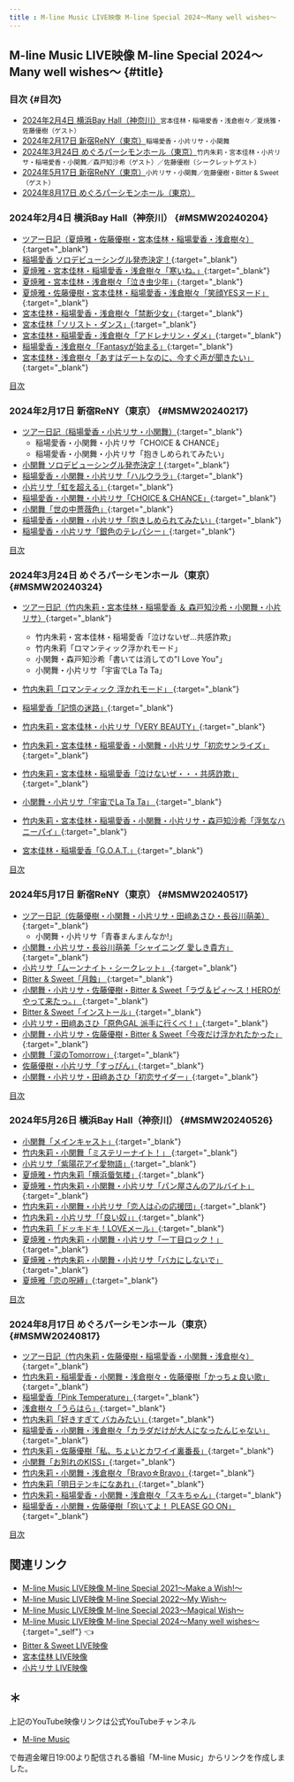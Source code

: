```yaml
---
title : M-line Music LIVE映像 M-line Special 2024～Many well wishes～
---
```

## M-line Music LIVE映像 M-line Special 2024～Many well wishes～ {#title}

### 目次 {#目次}

* [2024年2月4日 横浜Bay Hall（神奈川）](#MSMW20240204)<small>宮本佳林・稲場愛香・浅倉樹々／夏焼雅・佐藤優樹（ゲスト）</small>
* [2024年2月17日 新宿ReNY（東京）](#MSMW20240217)<small>稲場愛香・小片リサ・小関舞</small>
* [2024年3月24日 めぐろパーシモンホール（東京）](#MSMW20240324)<small>竹内朱莉・宮本佳林・小片リサ・稲場愛香・小関舞／森戸知沙希（ゲスト）／佐藤優樹（シークレットゲスト）</small>
* [2024年5月17日 新宿ReNY（東京）](#MSMW20240517)<small>小片リサ・小関舞／佐藤優樹・Bitter & Sweet（ゲスト）</small>
* [2024年8月17日 めぐろパーシモンホール（東京）](#MSMW20240817)<small></small>

### 2024年2月4日 横浜Bay Hall（神奈川） {#MSMW20240204}
* [<i class="fa-lg fa-brands fa-youtube"></i> ツアー日記（夏焼雅・佐藤優樹・宮本佳林・稲場愛香・浅倉樹々）](https://www.youtube.com/watch?v=cfecJKr3EMM&t=25m48s){:target="_blank"}
* [<i class="fa-lg fa-brands fa-youtube"></i> 稲場愛香 ソロデビューシングル発売決定！](https://www.youtube.com/watch?v=IoF3qYSecSM&t=11m1s){:target="_blank"}
* [<i class="fa-lg fa-brands fa-youtube"></i> 夏焼雅・宮本佳林・稲場愛香・浅倉樹々「寒いね。」](https://www.youtube.com/watch?v=Zc7-o-E6_7E&t=13m59s){:target="_blank"}
* [<i class="fa-lg fa-brands fa-youtube"></i> 夏焼雅・宮本佳林・浅倉樹々「泣き虫少年」](https://www.youtube.com/watch?v=hDkrX2T-dYI&t=2m57s){:target="_blank"}
* [<i class="fa-lg fa-brands fa-youtube"></i> 夏焼雅・佐藤優樹・宮本佳林・稲場愛香・浅倉樹々「笑顔YESヌード」 ](https://www.youtube.com/watch?v=XCXQ8NAvASY&t=4m1s){:target="_blank"}
* [<i class="fa-lg fa-brands fa-youtube"></i> 宮本佳林・稲場愛香・浅倉樹々「禁断少女」](https://www.youtube.com/watch?v=40YU6dzsTF8&t=3m42s){:target="_blank"}
* [<i class="fa-lg fa-brands fa-youtube"></i> 宮本佳林「ソリスト・ダンス」](https://www.youtube.com/watch?v=40YU6dzsTF8&t=14m33s){:target="_blank"}
* [<i class="fa-lg fa-brands fa-youtube"></i> 宮本佳林・稲場愛香・浅倉樹々「アドレナリン・ダメ」](https://www.youtube.com/watch?v=33a1T3Mf2tA&t=3m15s){:target="_blank"}
* [<i class="fa-lg fa-brands fa-youtube"></i> 稲場愛香・浅倉樹々「Fantasyが始まる」](https://www.youtube.com/watch?v=vcrPriJC9jk&t=3m19s){:target="_blank"}
* [<i class="fa-lg fa-brands fa-youtube"></i> 宮本佳林・浅倉樹々「あすはデートなのに、今すぐ声が聞きたい」](https://www.youtube.com/watch?v=VHLUIsEOy_M&t=25m43s){:target="_blank"}
 
[<i class="fa-solid fa-square-caret-up"></i> 目次](#目次)

### 2024年2月17日 新宿ReNY（東京） {#MSMW20240217}
* [<i class="fa-lg fa-brands fa-youtube"></i> ツアー日記（稲場愛香・小片リサ・小関舞）](https://www.youtube.com/watch?v=XCXQ8NAvASY&t=23m52s){:target="_blank"}
  * 稲場愛香・小関舞・小片リサ「CHOICE & CHANCE」
  * 稲場愛香・小関舞・小片リサ「抱きしめられてみたい」
* [<i class="fa-lg fa-brands fa-youtube"></i> 小関舞 ソロデビューシングル発売決定！](https://www.youtube.com/watch?v=Zc7-o-E6_7E&t=10m44s){:target="_blank"}
* [<i class="fa-lg fa-brands fa-youtube"></i> 稲場愛香・小関舞・小片リサ「ハルウララ」](https://www.youtube.com/watch?v=T_GZW_myPSM&t=3m13s){:target="_blank"}
* [<i class="fa-lg fa-brands fa-youtube"></i> 小片リサ「虹を超える」](https://www.youtube.com/watch?v=T_GZW_myPSM&t=16m1s){:target="_blank"}
* [<i class="fa-lg fa-brands fa-youtube"></i> 稲場愛香・小関舞・小片リサ「CHOICE & CHANCE」](https://www.youtube.com/watch?v=6tTp_3CWGns&t=4m42s){:target="_blank"}
* [<i class="fa-lg fa-brands fa-youtube"></i> 小関舞「世の中薔薇色」](https://www.youtube.com/watch?v=CmJt6wKKEYA&t=16m52s){:target="_blank"}
* [<i class="fa-lg fa-brands fa-youtube"></i> 稲場愛香・小関舞・小片リサ「抱きしめられてみたい」](https://www.youtube.com/watch?v=CmJt6wKKEYA&t=3m9s){:target="_blank"}
* [<i class="fa-lg fa-brands fa-youtube"></i> 稲場愛香・小片リサ「銀色のテレパシー」](https://www.youtube.com/watch?v=HiuMx6GS4VU&t=25m58s){:target="_blank"}

[<i class="fa-solid fa-square-caret-up"></i> 目次](#目次)

### 2024年3月24日 めぐろパーシモンホール（東京） {#MSMW20240324}
* [<i class="fa-lg fa-brands fa-youtube"></i> ツアー日記（竹内朱莉・宮本佳林・稲場愛香 ＆ 森戸知沙希・小関舞・小片リサ）](https://www.youtube.com/watch?v=60ZPECtPC8Y&t=21m39s){:target="_blank"}
  * 竹内朱莉・宮本佳林・稲場愛香「泣けないぜ…共感詐欺」
  * 竹内朱莉「ロマンティック浮かれモード」
  * 小関舞・森戸知沙希「書いては消しての"I Love You"」
  * 小関舞・小片リサ「宇宙でLa Ta Ta」

* [<i class="fa-lg fa-brands fa-youtube"></i> 竹内朱莉「ロマンティック 浮かれモード」 ](https://www.youtube.com/watch?v=33a1T3Mf2tA&t=11m30s){:target="_blank"}
* [<i class="fa-lg fa-brands fa-youtube"></i> 稲場愛香「記憶の迷路」](https://www.youtube.com/watch?v=vcrPriJC9jk&t=12m30s){:target="_blank"}
* [<i class="fa-lg fa-brands fa-youtube"></i> 竹内朱莉・宮本佳林・小片リサ「VERY BEAUTY」](https://www.youtube.com/watch?v=A2VQ-Saeo2Q&t=13m17s){:target="_blank"}
* [<i class="fa-lg fa-brands fa-youtube"></i> 竹内朱莉・宮本佳林・稲場愛香・小関舞・小片リサ「初恋サンライズ」](https://www.youtube.com/watch?v=60ZPECtPC8Y&t=2m19s){:target="_blank"}
* [<i class="fa-lg fa-brands fa-youtube"></i> 竹内朱莉・宮本佳林・稲場愛香「泣けないぜ・・・共感詐欺」](https://www.youtube.com/watch?v=HiuMx6GS4VU&t=3m7s){:target="_blank"}
* [<i class="fa-lg fa-brands fa-youtube"></i> 小関舞・小片リサ「宇宙でLa Ta Ta」 ](https://www.youtube.com/watch?v=LGna425ZREw&t=12m6s){:target="_blank"}
* [<i class="fa-lg fa-brands fa-youtube"></i> 竹内朱莉・宮本佳林・稲場愛香・小関舞・小片リサ・森戸知沙希「浮気なハニーパイ」](https://www.youtube.com/watch?v=iHeOrsoLkzM&t=3m31s){:target="_blank"}
* [<i class="fa-lg fa-brands fa-youtube"></i> 宮本佳林・稲場愛香「G.O.A.T.」](https://www.youtube.com/watch?v=aPCguQfPxY0&t=1463s){:target="_blank"}

[<i class="fa-solid fa-square-caret-up"></i> 目次](#目次)


### 2024年5月17日 新宿ReNY（東京） {#MSMW20240517}
* [<i class="fa-lg fa-brands fa-youtube"></i> ツアー日記（佐藤優樹・小関舞・小片リサ・田﨑あさひ・長谷川萌美）](https://www.youtube.com/watch?v=yIM4iZMr8A0&t=1508s){:target="_blank"}
  * 小関舞・小片リサ「青春まんまんなか!」
* [<i class="fa-lg fa-brands fa-youtube"></i> 小関舞・小片リサ・長谷川萌美「シャイニング 愛しき貴方」 ](https://www.youtube.com/watch?v=LGna425ZREw&t=6m19s){:target="_blank"}
* [<i class="fa-lg fa-brands fa-youtube"></i> 小片リサ「ムーンナイト・シークレット」 ](https://www.youtube.com/watch?v=yIM4iZMr8A0&t=3m19s){:target="_blank"}
* [<i class="fa-lg fa-brands fa-youtube"></i> Bitter & Sweet「月蝕」 ](https://www.youtube.com/watch?v=yIM4iZMr8A0&t=13m9s){:target="_blank"}
* [<i class="fa-lg fa-brands fa-youtube"></i> 小関舞・小片リサ・佐藤優樹・Bitter & Sweet「ラヴ＆ピィ～ス！HEROがやって来たっ。」 ](https://www.youtube.com/watch?v=2unWR5jRGeA&t=3m30s){:target="_blank"}
* [<i class="fa-lg fa-brands fa-youtube"></i> Bitter & Sweet「インストール」](https://www.youtube.com/watch?v=qsPpMg6rOwU&t=14m16s){:target="_blank"}
* [<i class="fa-lg fa-brands fa-youtube"></i> 小片リサ・田﨑あさひ「原色GAL 派手に行くべ！」](https://www.youtube.com/watch?v=u31Qyy7ataE&t=15m58s){:target="_blank"}
* [<i class="fa-lg fa-brands fa-youtube"></i> 小関舞・小片リサ・佐藤優樹・Bitter & Sweet「今夜だけ浮かれたかった」](https://www.youtube.com/watch?v=qsPpMg6rOwU&t=3m50s){:target="_blank"}
* [<i class="fa-lg fa-brands fa-youtube"></i> 小関舞「涙のTomorrow」](https://www.youtube.com/watch?v=MFIcS3V3Hx4&t=16m26s){:target="_blank"}
* [<i class="fa-lg fa-brands fa-youtube"></i> 佐藤優樹・小片リサ「すっぴん」](https://www.youtube.com/watch?v=yxERLK9mZcA&t=201){:target="_blank"}
* [<i class="fa-lg fa-brands fa-youtube"></i> 小関舞・小片リサ・田﨑あさひ「初恋サイダー」](https://www.youtube.com/watch?v=H5F48gLJmX8&t=922){:target="_blank"}

[<i class="fa-solid fa-square-caret-up"></i> 目次](#目次)


### 2024年5月26日 横浜Bay Hall（神奈川） {#MSMW20240526}
* [<i class="fa-lg fa-brands fa-youtube"></i> 小関舞「メインキャスト」](https://www.youtube.com/watch?v=iHeOrsoLkzM&t=13m0s){:target="_blank"}
* [<i class="fa-lg fa-brands fa-youtube"></i> 竹内朱莉・小関舞「ミステリーナイト！」 ](https://www.youtube.com/watch?v=2unWR5jRGeA&t=13m19s){:target="_blank"}
* [<i class="fa-lg fa-brands fa-youtube"></i> 小片リサ「紫陽花アイ愛物語」](https://www.youtube.com/watch?v=2unWR5jRGeA&t=25m45s){:target="_blank"}
* [<i class="fa-lg fa-brands fa-youtube"></i> 夏焼雅・竹内朱莉「横浜蜃気楼」](https://www.youtube.com/watch?v=aPCguQfPxY0&t=154s){:target="_blank"}
* [<i class="fa-lg fa-brands fa-youtube"></i> 夏焼雅・竹内朱莉・小関舞・小片リサ「パン屋さんのアルバイト」](https://www.youtube.com/watch?v=Qso4fxLR1iM&t=156s){:target="_blank"}
* [<i class="fa-lg fa-brands fa-youtube"></i> 竹内朱莉・小関舞・小片リサ「恋人は心の応援団」](https://www.youtube.com/watch?v=dNljNZoDaEw&t=191s){:target="_blank"}
* [<i class="fa-lg fa-brands fa-youtube"></i> 竹内朱莉・小片リサ「「良い奴」」](https://www.youtube.com/watch?v=dNljNZoDaEw&t=1535s){:target="_blank"}
* [<i class="fa-lg fa-brands fa-youtube"></i> 竹内朱莉「ドッキドキ！LOVEメール」](https://www.youtube.com/watch?v=u31Qyy7ataE&t=27m44s){:target="_blank"}
* [<i class="fa-lg fa-brands fa-youtube"></i> 夏焼雅・竹内朱莉・小関舞・小片リサ「一丁目ロック！」](https://www.youtube.com/watch?v=Stp8Yi4_usA&t=15m02s){:target="_blank"}
* [<i class="fa-lg fa-brands fa-youtube"></i> 夏焼雅・竹内朱莉・小関舞・小片リサ「バカにしないで」](https://www.youtube.com/watch?v=MFIcS3V3Hx4&t=224s){:target="_blank"}
* [<i class="fa-lg fa-brands fa-youtube"></i> 夏焼雅「恋の呪縛」](https://www.youtube.com/watch?v=gDlGp_BDbWs&t=482){:target="_blank"}


[<i class="fa-solid fa-square-caret-up"></i> 目次](#目次)

### 2024年8月17日 めぐろパーシモンホール（東京） {#MSMW20240817}
* [<i class="fa-lg fa-brands fa-youtube"></i> ツアー日記（竹内朱莉・佐藤優樹・稲場愛香・小関舞・浅倉樹々）](https://www.youtube.com/watch?v=H5F48gLJmX8&t=615){:target="_blank"}
* [<i class="fa-lg fa-brands fa-youtube"></i> 竹内朱莉・稲場愛香・小関舞・浅倉樹々・佐藤優樹「かっちょ良い歌」](https://www.youtube.com/watch?v=gDlGp_BDbWs&t=0){:target="_blank"}
* [<i class="fa-lg fa-brands fa-youtube"></i> 稲場愛香「Pink Temperature」](https://www.youtube.com/watch?v=ghKdoiBGYH4&t=1616){:target="_blank"}
* [<i class="fa-lg fa-brands fa-youtube"></i> 浅倉樹々「うらはら」](https://www.youtube.com/watch?v=yxERLK9mZcA&t=1437){:target="_blank"}
* [<i class="fa-lg fa-brands fa-youtube"></i> 竹内朱莉「好きすぎて バカみたい」](https://www.youtube.com/watch?v=H5F48gLJmX8&t=122){:target="_blank"}
* [<i class="fa-lg fa-brands fa-youtube"></i> 稲場愛香・小関舞・浅倉樹々「カラダだけが大人になったんじゃない」](https://www.youtube.com/watch?v=HdhtdnDlqdM&t=794){:target="_blank"}
* [<i class="fa-lg fa-brands fa-youtube"></i> 竹内朱莉・佐藤優樹「私、ちょいとカワイイ裏番長」](https://www.youtube.com/watch?v=HdhtdnDlqdM&t=160){:target="_blank"}
* [<i class="fa-lg fa-brands fa-youtube"></i> 小関舞「お別れのKISS」](https://www.youtube.com/watch?v=c93dI_KHdvs&t=1505){:target="_blank"}
* [<i class="fa-lg fa-brands fa-youtube"></i> 竹内朱莉・小関舞・浅倉樹々「Bravo☆Bravo」](https://www.youtube.com/watch?v=c93dI_KHdvs&t=225){:target="_blank"}
* [<i class="fa-lg fa-brands fa-youtube"></i> 竹内朱莉「明日テンキになあれ」](https://www.youtube.com/watch?v=Tjr6SFjXhHQ&t=798){:target="_blank"}
* [<i class="fa-lg fa-brands fa-youtube"></i> 竹内朱莉・稲場愛香・小関舞・浅倉樹々「スキちゃん」](https://www.youtube.com/watch?v=Tjr6SFjXhHQ&t=225){:target="_blank"}
* [<i class="fa-lg fa-brands fa-youtube"></i> 稲場愛香・小関舞・佐藤優樹「抱いてよ！ PLEASE GO ON」](https://www.youtube.com/watch?v=lIILEUTudb8&t=234){:target="_blank"}

[<i class="fa-solid fa-square-caret-up"></i> 目次](#目次)



## 関連リンク
* [M-line Music LIVE映像 M-line Special 2021～Make a Wish!～](./MSMW2021.md)
* [M-line Music LIVE映像 M-line Special 2022～My Wish～](./MSMW2022.md)
* [M-line Music LIVE映像 M-line Special 2023～Magical Wish～](./MSMW2023.md)
* [M-line Music LIVE映像 M-line Special 2024～Many well wishes～](#title){:target="_self"} 👈
* [Bitter & Sweet LIVE映像](./bittersweet.md)
* [宮本佳林 LIVE映像](./karin.md)
* [小片リサ LIVE映像](./risa.md)

## ＊

上記のYouTube映像リンクは公式YouTubeチャンネル

* [<i class="fa-lg fa-brands fa-youtube"></i> M-line Music](https://www.youtube.com/@mlinemusic)  

で毎週金曜日19:00より配信される番組「M-line Music」からリンクを作成しました。